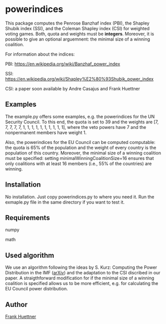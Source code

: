 # powerindices
This package computes 
the Penrose Banzhaf index (PBI), 
the Shapley Shubik index (SSI), and 
the Coleman Shapley index (CSI)
for weighted voting games. 
Both, quota and weights must be **integers**.
Moreover, it is possible to give an optional arguemnent: the minimal size of a winning coalition.

For information about the indices:

PBI: https://en.wikipedia.org/wiki/Banzhaf_power_index

SSI: https://en.wikipedia.org/wiki/Shapley%E2%80%93Shubik_power_index

CSI: a paper soon available by Andre Casajus and Frank Huettner


## Examples
The example.py offers some examples, e.g. the powerindices for the UN Security Council. To this end, the quota is set to 39 and the weights are [7, 7, 7, 7, 7, 1, 1, 1, 1, 1, 1, 1, 1, 1, 1], where the veto powers have 7 and the nonpermanent members have weight 1. 

Also, the powerindices for the EU Council can be computed computable: the quota is 65% of the population and the weight of every country is the population of this country. Moreover, the minimal size of a winning coalition must be specified: setting minimalWinningCoalitionSize=16 ensures that only coalitions with at least 16 members (i.e., 55% of the countries) are winning.


## Installation
No installation. Just copy powerindices.py to where you need it. Run the exmaple.py file in the same directory if you want to test it.

## Requirements
numpy

math

## Used algorithm
We use an algorithm following the ideas by
S. Kurz: Computing the Power Distribution in the IMF ([arXiv](http://arxiv.org/abs/1603.01443))
and the adaptation to the CSI discribed in our paper.
A straigthforward modification for if the minimal size of a winning coalition is specified allows us to be more efficient, e.g. for calculating the EU Council power distribution.

## Author
[Frank Huettner](http:www.frankhuettner.de)
